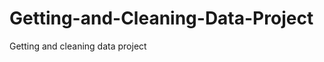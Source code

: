 Getting-and-Cleaning-Data-Project
=================================

Getting and cleaning data project
